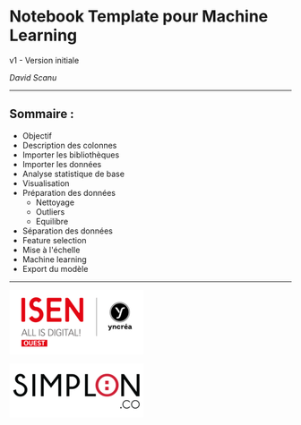 # Notebook Template pour Machine Learning

v1 - Version initiale

*David Scanu*

---
## Sommaire : 
- Objectif
- Description des colonnes
- Importer les bibliothèques
- Importer les données
- Analyse statistique de base
- Visualisation
- Préparation des données
  - Nettoyage
  - Outliers
  - Equilibre
- Séparation des données
- Feature selection
- Mise à l'échelle
- Machine learning
- Export du modèle

---

![Logo ISEN](./img/logo-isen-small.png)

![Logo SIMPLON](./img/logo-simplon-small.png)